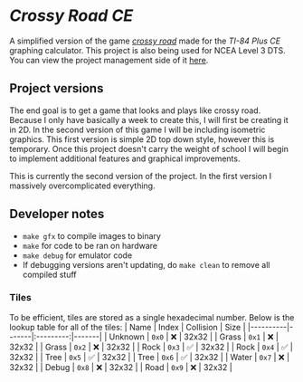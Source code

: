 # ***Crossy Road CE***
A simplified version of the game *[crossy road](https://en.wikipedia.org/wiki/Crossy_Road)* made for the *TI-84 Plus CE* graphing calculator. This project is also being used for NCEA Level 3 DTS. You can view the project management side of it [here](https://github.com/users/MaximilianMcC/projects/4).

## Project versions
The end goal is to get a game that looks and plays like crossy road. Because I only have basically a week to create this, I will first be creating it in 2D. In the second version of this game I will be including isometric graphics. This first version is simple 2D top down style, however this is temporary. Once this project doesn't carry the weight of school I will begin to implement additional features and graphical improvements.

This is currently the second version of the project. In the first version I massively overcomplicated everything.

## Developer notes
- `make gfx` to compile images to binary
- `make` for code to be ran on hardware
- `make debug` for emulator code
- If debugging versions aren't updating, do `make clean` to remove all compiled stuff

### Tiles
To be efficient, tiles are stored as a single hexadecimal number. Below is the lookup table for all of the tiles:
| Name     | Index | Collision | Size  |
|----------|-------|:---------:|-------|
| Unknown  | `0x0` | ❌        | 32x32 |
| Grass    | `0x1` | ❌        | 32x32 |
| Grass    | `0x2` | ❌        | 32x32 |
| Rock     | `0x3` | ✅        | 32x32 |
| Rock     | `0x4` | ✅        | 32x32 |
| Tree     | `0x5` | ✅        | 32x32 |
| Tree     | `0x6` | ✅        | 32x32 |
| Water    | `0x7` | ❌        | 32x32 |
| Debug    | `0x8` | ❌        | 32x32 |
| Road     | `0x9` | ❌        | 32x32 |